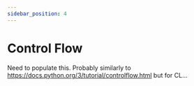 ```yaml
---
sidebar_position: 4
---
```


# Control Flow

Need to populate this. Probably similarly to https://docs.python.org/3/tutorial/controlflow.html but for CL...
